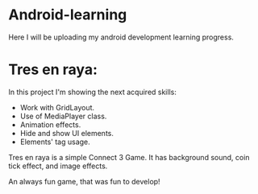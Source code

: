 # Android-learning
Here I will be uploading my android development learning progress.

# Tres en raya:

In this project I'm showing the next acquired skills:

* Work with GridLayout.
* Use of MediaPlayer class.
* Animation effects.
* Hide and show UI elements.
* Elements' tag usage. 

Tres en raya is a simple Connect 3 Game. It has background sound, coin tick effect,
and image effects.

An always fun game, that was fun to develop!
